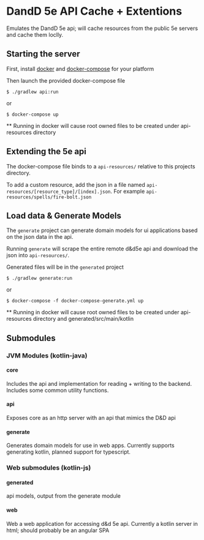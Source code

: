 # DandD 5e API Cache + Extentions

Emulates the DandD 5e api; will cache resources 
from the public 5e servers and cache them loclly.

## Starting the server

First, install [docker](https://docs.docker.com/engine/install/) and [docker-compose](https://docs.docker.com/compose/install/) for your platform

Then launch the provided docker-compose file 

```shell script
$ ./gradlew api:run
```

or

```shell script
$ docker-compose up
```

** Running in docker will cause root owned files to be created under api-resources directory

## Extending the 5e api

The docker-compose file binds to a `api-resources/` relative to this projects
directory.

To add a custom resource, add the json in a file named
`api-resources/[resource_type]/[index].json`.  For example `api-resources/spells/fire-bolt.json`

## Load data & Generate Models

The `generate` project can generate domain models for ui applications based on the json data in the api.

Running `generate` will scrape the entire remote d&d5e api and download the json into `api-resources/`.

Generated files will be in the `generated` project

```shell script
$ ./gradlew generate:run
```

or

```shell script
$ docker-compose -f docker-compose-generate.yml up
```

** Running in docker will cause root owned files to be created under api-resources directory and generated/src/main/kotlin

## Submodules

### JVM Modules (kotlin-java)

#### core

Includes the api and implementation for reading + writing to the backend.
Includes some common utility functions.

#### api

Exposes core as an http server with an api that mimics the D&D api

#### generate

Generates domain models for use in web apps.  Currently supports generating kotlin, planned support for typescript.

### Web submodules (kotlin-js)

#### generated

api models, output from the generate module

#### web

Web a web application for accessing d&d 5e api.  Currently a kotlin server in html; should probably be an angular SPA